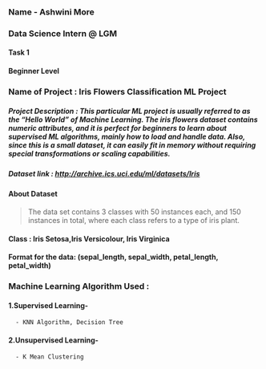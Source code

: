 ### Name - Ashwini More
### Data Science Intern @ LGM
#### Task 1
#### Beginner Level
### Name of Project : Iris Flowers Classification ML Project
##### Project Description : This particular ML project is usually referred to as the “Hello World” of Machine Learning. The iris flowers dataset contains numeric attributes, and     it is perfect for beginners to learn about supervised ML algorithms, mainly how to load and handle data. Also, since this is a small dataset, it can easily fit in memory without   requiring special transformations or scaling capabilities.
##### Dataset link : http://archive.ics.uci.edu/ml/datasets/Iris
#### About Dataset
  > The data set contains 3 classes with 50 instances each, and 150 instances in total, where each class refers to a type of iris plant.

#### Class : Iris Setosa,Iris Versicolour, Iris Virginica

#### Format for the data: (sepal_length, sepal_width, petal_length, petal_width)

### Machine Learning Algorithm Used :
#### 1.Supervised Learning-
      - KNN Algorithm, Decision Tree
#### 2.Unsupervised Learning-
      - K Mean Clustering
